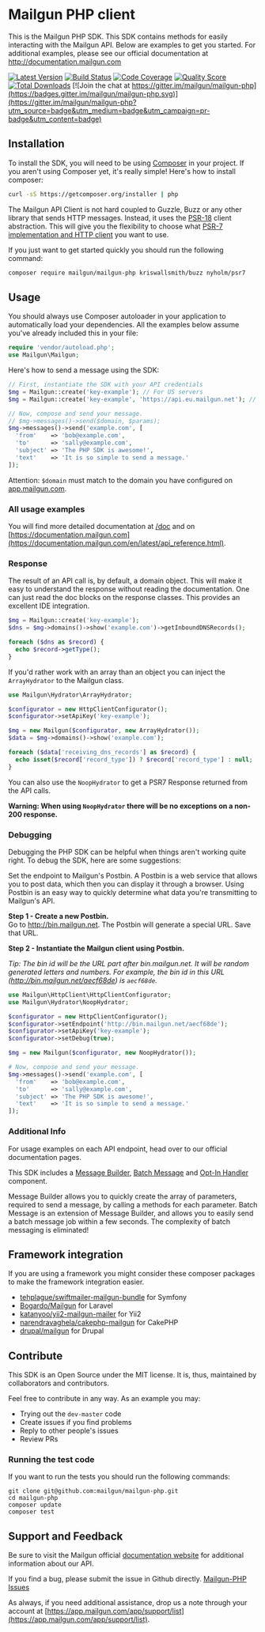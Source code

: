 # Mailgun PHP client

This is the Mailgun PHP SDK. This SDK contains methods for easily interacting
with the Mailgun API. Below are examples to get you started. For additional
examples, please see our official documentation at http://documentation.mailgun.com

[![Latest Version](https://img.shields.io/github/release/mailgun/mailgun-php.svg?style=flat-square)](https://github.com/mailgun/mailgun-php/releases)
[![Build Status](https://img.shields.io/travis/mailgun/mailgun-php/master.svg?style=flat-square)](https://travis-ci.org/mailgun/mailgun-php)
[![Code Coverage](https://img.shields.io/scrutinizer/coverage/g/mailgun/mailgun-php.svg?style=flat-square)](https://scrutinizer-ci.com/g/mailgun/mailgun-php)
[![Quality Score](https://img.shields.io/scrutinizer/g/mailgun/mailgun-php.svg?style=flat-square)](https://scrutinizer-ci.com/g/mailgun/mailgun-php)
[![Total Downloads](https://img.shields.io/packagist/dt/mailgun/mailgun-php.svg?style=flat-square)](https://packagist.org/packages/mailgun/mailgun-php)
[![Join the chat at https://gitter.im/mailgun/mailgun-php](https://badges.gitter.im/mailgun/mailgun-php.svg)](https://gitter.im/mailgun/mailgun-php?utm_source=badge&utm_medium=badge&utm_campaign=pr-badge&utm_content=badge)

## Installation

To install the SDK, you will need to be using [Composer](http://getcomposer.org/) 
in your project. 
If you aren't using Composer yet, it's really simple! Here's how to install 
composer:

```bash
curl -sS https://getcomposer.org/installer | php
```

The Mailgun API Client is not hard coupled to Guzzle, Buzz or any other library that sends
HTTP messages. Instead, it uses the [PSR-18](https://www.php-fig.org/psr/psr-18/) client abstraction.
This will give you the flexibility to choose what
[PSR-7 implementation and HTTP client](https://packagist.org/providers/php-http/client-implementation)
you want to use. 

If you just want to get started quickly you should run the following command: 

```bash
composer require mailgun/mailgun-php kriswallsmith/buzz nyholm/psr7
```

## Usage

You should always use Composer autoloader in your application to automatically load
your dependencies. All the examples below assume you've already included this in your
file:

```php
require 'vendor/autoload.php';
use Mailgun\Mailgun;
```

Here's how to send a message using the SDK:

```php
// First, instantiate the SDK with your API credentials
$mg = Mailgun::create('key-example'); // For US servers
$mg = Mailgun::create('key-example', 'https://api.eu.mailgun.net'); // For EU servers

// Now, compose and send your message.
// $mg->messages()->send($domain, $params);
$mg->messages()->send('example.com', [
  'from'    => 'bob@example.com',
  'to'      => 'sally@example.com',
  'subject' => 'The PHP SDK is awesome!',
  'text'    => 'It is so simple to send a message.'
]);
```

Attention: `$domain` must match to the domain you have configured on [app.mailgun.com](https://app.mailgun.com/app/domains).

### All usage examples

You will find more detailed documentation at [/doc](doc/index.md) and on 
[https://documentation.mailgun.com](https://documentation.mailgun.com/en/latest/api_reference.html).

### Response

The result of an API call is, by default, a domain object. This will make it easy
to understand the response without reading the documentation. One can just read the
doc blocks on the response classes. This provides an excellent IDE integration.
 
```php
$mg = Mailgun::create('key-example');
$dns = $mg->domains()->show('example.com')->getInboundDNSRecords();

foreach ($dns as $record) {
  echo $record->getType();
}
```

If you'd rather work with an array than an object you can inject the `ArrayHydrator`
to the Mailgun class. 

```php
use Mailgun\Hydrator\ArrayHydrator;

$configurator = new HttpClientConfigurator();
$configurator->setApiKey('key-example');

$mg = new Mailgun($configurator, new ArrayHydrator());
$data = $mg->domains()->show('example.com');

foreach ($data['receiving_dns_records'] as $record) {
  echo isset($record['record_type']) ? $record['record_type'] : null;
}
```

You can also use the `NoopHydrator` to get a PSR7 Response returned from 
the API calls. 

**Warning: When using `NoopHydrator` there will be no exceptions on a non-200 response.**

### Debugging

Debugging the PHP SDK can be helpful when things aren't working quite right. 
To debug the SDK, here are some suggestions: 

Set the endpoint to Mailgun's Postbin. A Postbin is a web service that allows you to
post data, which then you can display it through a browser. Using Postbin is an easy way
to quickly determine what data you're transmitting to Mailgun's API.

**Step 1 - Create a new Postbin.**  
Go to http://bin.mailgun.net. The Postbin will generate a special URL. Save that URL. 

**Step 2 - Instantiate the Mailgun client using Postbin.**  

*Tip: The bin id will be the URL part after bin.mailgun.net. It will be random generated letters and numbers. 
For example, the bin id in this URL (http://bin.mailgun.net/aecf68de) is `aecf68de`.*

```php
use Mailgun\HttpClient\HttpClientConfigurator;
use Mailgun\Hydrator\NoopHydrator;

$configurator = new HttpClientConfigurator();
$configurator->setEndpoint('http://bin.mailgun.net/aecf68de');
$configurator->setApiKey('key-example');
$configurator->setDebug(true);

$mg = new Mailgun($configurator, new NoopHydrator());

# Now, compose and send your message.
$mg->messages()->send('example.com', [
  'from'    => 'bob@example.com', 
  'to'      => 'sally@example.com', 
  'subject' => 'The PHP SDK is awesome!', 
  'text'    => 'It is so simple to send a message.'
]);
```
### Additional Info

For usage examples on each API endpoint, head over to our official documentation 
pages. 

This SDK includes a [Message Builder](src/Mailgun/Messages/README.md), 
[Batch Message](src/Mailgun/Messages/README.md) and [Opt-In Handler](src/Mailgun/Lists/README.md) component.

Message Builder allows you to quickly create the array of parameters, required 
to send a message, by calling a methods for each parameter.
Batch Message is an extension of Message Builder, and allows you to easily send 
a batch message job within a few seconds. The complexity of 
batch messaging is eliminated! 

## Framework integration

If you are using a framework you might consider these composer packages to make the framework integration easier. 

* [tehplague/swiftmailer-mailgun-bundle](https://github.com/tehplague/swiftmailer-mailgun-bundle) for Symfony
* [Bogardo/Mailgun](https://github.com/Bogardo/Mailgun) for Laravel
* [katanyoo/yii2-mailgun-mailer](https://github.com/katanyoo/yii2-mailgun-mailer) for Yii2
* [narendravaghela/cakephp-mailgun](https://github.com/narendravaghela/cakephp-mailgun) for CakePHP
* [drupal/mailgun](https://www.drupal.org/project/mailgun) for Drupal

## Contribute

This SDK is an Open Source under the MIT license. It is, thus, maintained by collaborators and contributors.

Feel free to contribute in any way. As an example you may: 
* Trying out the `dev-master` code
* Create issues if you find problems
* Reply to other people's issues
* Review PRs

### Running the test code

If you want to run the tests you should run the following commands: 

```terminal
git clone git@github.com:mailgun/mailgun-php.git
cd mailgun-php
composer update
composer test
```

## Support and Feedback

Be sure to visit the Mailgun official 
[documentation website](http://documentation.mailgun.com/) for additional 
information about our API. 

If you find a bug, please submit the issue in Github directly. 
[Mailgun-PHP Issues](https://github.com/mailgun/mailgun-php/issues)

As always, if you need additional assistance, drop us a note through your account at
[https://app.mailgun.com/app/support/list](https://app.mailgun.com/app/support/list).
